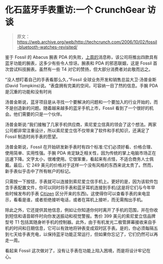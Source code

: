 # 化石蓝牙手表重访:一个 CrunchGear 访谈

> 原文：<https://web.archive.org/web/http://techcrunch.com/2006/10/02/fossil-bluetooth-watches-revisited/>

鉴于 Fossil 的 Abacus 腕表 PDA 的失败，[上周的](https://web.archive.org/web/20130627211022/http://crunchgear.com/2006/09/28/fossil-adds-bluetooth-style-to-techie-watches/)消息称，该公司将推出四款具有蓝牙功能的腕表，这多少有些令人惊讶。腕表和 PDA 的邪恶联姻，这是 Fossil 首次尝试科技腕表。虽然有一些 T4 对它的赞扬，但大部分消费者对此敬而远之。

“没人想盯着自己的手表看那么久，”Fossil 全球业务开发和销售总监大卫·汤普金斯(David Tompkins)说。“表盘拥有完美的空间，可容纳一目了然的信息。手腕 PDA 是沉重的功能和没有时尚

汤普金斯说，蓝牙项目是从寻找一个要解决的问题和一个要加入的行业开始的，而不是创造新的问题。随着越来越多的蓝牙手机上市，Fossil 看到了一个很好的机会。他们需要的只是一个伙伴。

汤普金斯说:“我们接触了几家手机供应商，索尼爱立信真的领会了这个想法。两家公司都非常注重设计，所以索尼爱立信不仅带来了软件和手机知识，还满足了 Fossil 制造时尚手表的愿望。

汤普金斯说，Fossil 在开始研发新手表时有四个标准:它们必须好看、价格合理、使用简单、实用性强。手腕 PDA 肯定缺乏相关性，因为传统的掌上电脑市场正在迅速下降。文字太小，很难使用。它很笨重，看起来有点怪，不适合商务人士佩戴。最后，它 249 美元的价格对于这样一个没有风格的东西来说太贵了。然而，新手表似乎击中了所有帐户的标记。

只需按一下按钮，手表就可以连接到索尼爱立信手机上。更好的是，因为该软件包含手表配置文件，你可以同时将手表和蓝牙耳机连接到手机(这是将它们与今年早些时候发布的手表 [Citizen](https://web.archive.org/web/20130627211022/http://www.wristwatchreview.com/2006/06/08/citizen-virt-bluetooth-wristwatch/) 区分开来的东西)。这使得你可以查看手表的来电显示，看看是谁，或者拒绝接听电话，或者在耳机上接听，而无需掏出手机。

除此之外，它还提供其他信息，例如让你知道你何时离开了手机的范围，并在你收到短信和语音邮件时向你发送振动和视觉警报。售价 399 美元的索尼爱立信品牌型号 T1 包括其随身听手机的控制器。此外，由于有机发光二极管屏幕接收来自手机的时间和日期信息，它可以有效地将钟表变成双时区手表。是的，你必须每隔五到七天给手表充电，以保持蓝牙功能正常运行，但如果你忘记了，它们仍然可以再走一周。

看起来 Fossil 这次做对了，没有让手表在功能上陷入困境，而是将设计牢记在心。